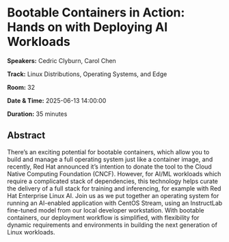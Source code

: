 # Bootable Containers in Action: Hands on with Deploying AI Workloads

**Speakers:** Cedric Clyburn, Carol Chen
                    
**Track:** Linux Distributions, Operating Systems, and Edge
                    
**Room:** 32
                    
**Date & Time:** 2025-06-13 14:00:00
                    
**Duration:** 35 minutes
                    
## Abstract
                    
There’s an exciting potential for bootable containers, which allow you to build and manage a full operating system just like a container image, and recently, Red Hat announced it’s intention to donate the tool to the Cloud Native Computing Foundation (CNCF). However, for AI/ML workloads which require a complicated stack of dependencies, this technology helps curate the delivery of a full stack for training and inferencing, for example with Red Hat Enterprise Linux AI. Join us as we put together an operating system for running an AI-enabled application with CentOS Stream, using an InstructLab fine-tuned model from our local developer workstation. With bootable containers, our deployment workflow is simplified, with flexibility for dynamic requirements and environments in building the next generation of Linux workloads.
